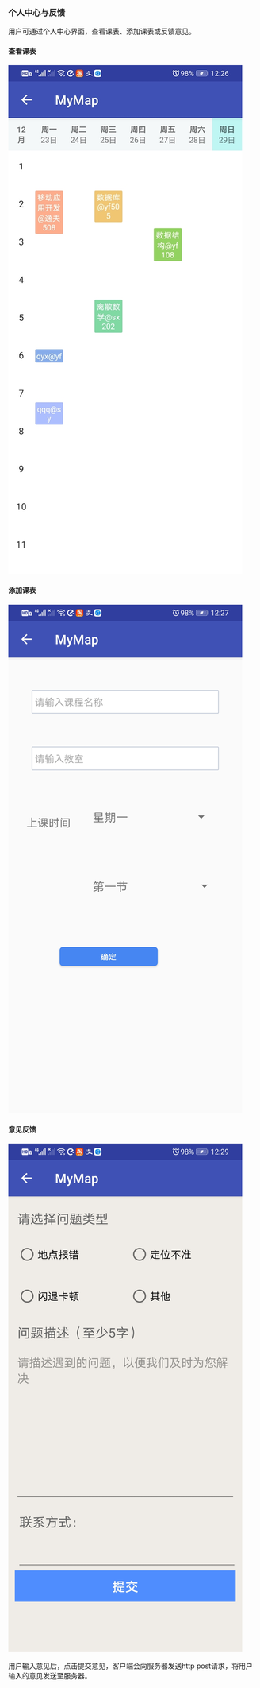 ### 个人中心与反馈

用户可通过个人中心界面，查看课表、添加课表或反馈意见。



#### 查看课表

![1A0014276FA4031908D2881FEFC246AB](assets/1A0014276FA4031908D2881FEFC246AB.jpg)

#### 添加课表

#### ![4E90F528C00C19F5A970B975A6FF89BB](assets/4E90F528C00C19F5A970B975A6FF89BB.jpg)



#### 意见反馈

![6E6526E6D5D54D9C7359FD3CDDFFBA4A](assets/6E6526E6D5D54D9C7359FD3CDDFFBA4A.jpg)

用户输入意见后，点击提交意见，客户端会向服务器发送http post请求，将用户输入的意见发送至服务器。